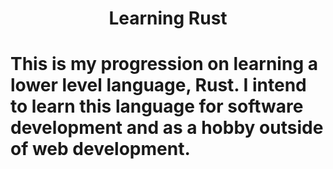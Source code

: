 <h1 align="center">
Learning Rust
<h1>
This is my progression on learning a lower level language, Rust. I intend to learn this language for software development and as a hobby outside of web development.

